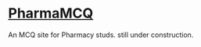 <h1><a href='https://redx-express.up.railway.app/'>PharmaMCQ</a></h1>
An MCQ site for Pharmacy studs.
still under construction.
